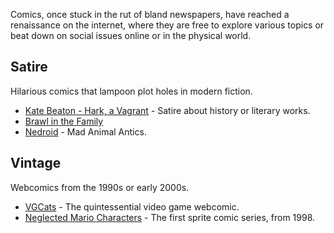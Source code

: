 Comics, once stuck in the rut of bland newspapers, have reached a renaissance on the internet, where they are free to explore various topics or beat down on social issues online or in the physical world.

## Satire

Hilarious comics that lampoon plot holes in modern fiction.

* [Kate Beaton - Hark, a Vagrant](http://www.harkavagrant.com) - Satire about history or literary works.
* [Brawl in the Family](http://brawlinthefamily.keenspot.com/)
* [Nedroid](http://nedroid.com/) - Mad Animal Antics.

## Vintage

Webcomics from the 1990s or early 2000s.

* [VGCats](http://www.vgcats.com/) - The quintessential video game webcomic.
* [Neglected Mario Characters](http://bibanon.org/Neglected-Mario-Characters) - The first sprite comic series, from 1998.